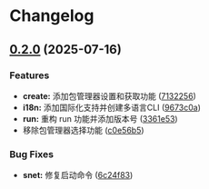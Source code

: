 # Changelog

## [0.2.0](https://github.com/snroe/selize/compare/selize-v0.2.0...selize-v0.2.0) (2025-07-16)


### Features

* **create:** 添加包管理器设置和获取功能 ([7132256](https://github.com/snroe/selize/commit/71322568054ea0062a52910cee98b1ce5034b570))
* **i18n:** 添加国际化支持并创建多语言CLI ([9673c0a](https://github.com/snroe/selize/commit/9673c0ab21719c29fa2a0245e7e7c5a5c899c3cc))
* **run:** 重构 run 功能并添加版本号 ([3361e53](https://github.com/snroe/selize/commit/3361e53cccf391f698b72c7b223e8dbc4b4b84a3))
* 移除包管理器选择功能 ([c0e56b5](https://github.com/snroe/selize/commit/c0e56b5516ed53f9538922f451dcca7c5b17edda))


### Bug Fixes

* **snet:** 修复启动命令 ([6c24f83](https://github.com/snroe/selize/commit/6c24f83782281a81529e720935668955d9ca8553))

